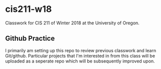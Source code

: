 # cis211-w18
Classwork for CIS 211 of Winter 2018 at the University of Oregon.

## Github Practice
I primarily am setting up this repo to review previous classwork and learn Git/github. 
Particular projects that I'm interested in from this class will be uploaded as a seperate 
repo which will be subsequently improved upon.
